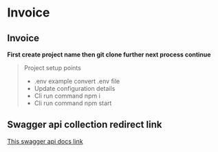 # Invoice
## Invoice
**First create project name then git clone further next process continue**
> Project setup points
> * .env example convert .env file
> * Update configuration details
> * Cli run command npm i
> * Cli run command npm start

## Swagger api collection redirect link
[This swagger api docs link](http://localhost:8084/api-docs/)

